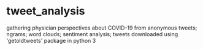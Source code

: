 # tweet_analysis
gathering physician perspectives about COVID-19 from anonymous tweets; ngrams; word clouds; sentiment analysis;
tweets downloaded using 'getoldtweets' package in python 3

